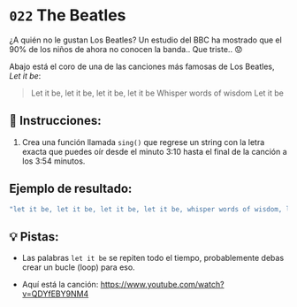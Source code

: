 # `022` The Beatles 

¿A quién no le gustan Los Beatles? Un estudio del BBC ha mostrado que el 90% de los niños de ahora no conocen la banda.. Que triste.. 😟

Abajo está el coro de una de las canciones más famosas de Los Beatles, *Let it be*:

> Let it be, let it be, let it be, let it be
> Whisper words of wisdom
> Let it be

## 📝 Instrucciones:

1. Crea una función llamada `sing()` que regrese un string con la letra exacta que puedes oír desde el minuto 3:10 hasta el final de la canción a los 3:54 minutos. 

## Ejemplo de resultado:

```js
"let it be, let it be, let it be, let it be, whisper words of wisdom, let it be, let it be, let it be, let it be, let it be, there will be an answer, let it be"
```

## 💡 Pistas:

+ Las palabras `let it be` se repiten todo el tiempo, probablemente debas crear un bucle (loop) para eso.

+ Aquí está la canción: https://www.youtube.com/watch?v=QDYfEBY9NM4

